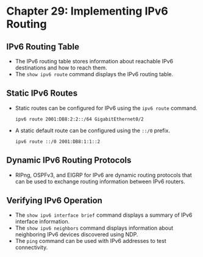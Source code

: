 # Chapter 29: Implementing IPv6 Routing

## IPv6 Routing Table

*   The IPv6 routing table stores information about reachable IPv6 destinations and how to reach them.
*   The `show ipv6 route` command displays the IPv6 routing table.

## Static IPv6 Routes

*   Static routes can be configured for IPv6 using the `ipv6 route` command.

    ```
    ipv6 route 2001:DB8:2:2::/64 GigabitEthernet0/2
    ```

*   A static default route can be configured using the `::/0` prefix.

    ```
    ipv6 route ::/0 2001:DB8:1:1::2
    ```

## Dynamic IPv6 Routing Protocols

*   RIPng, OSPFv3, and EIGRP for IPv6 are dynamic routing protocols that can be used to exchange routing information between IPv6 routers.

## Verifying IPv6 Operation

*   The `show ipv6 interface brief` command displays a summary of IPv6 interface information.
*   The `show ipv6 neighbors` command displays information about neighboring IPv6 devices discovered using NDP.
*   The `ping` command can be used with IPv6 addresses to test connectivity.